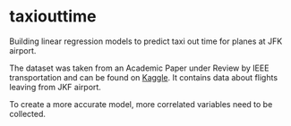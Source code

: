 # taxiouttime
Building linear regression models to predict taxi out time for planes at JFK airport.

The dataset was taken from an Academic Paper under Review by IEEE transportation and can be found on [Kaggle](https://www.kaggle.com/datasets/deepankurk/flight-take-off-data-jfk-airport). It contains data about flights leaving from JKF airport.

To create a more accurate model, more correlated variables need to be collected.
